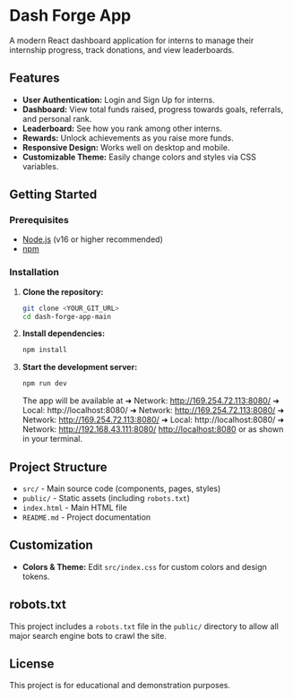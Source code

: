 # Dash Forge App

A modern React dashboard application for interns to manage their internship progress, track donations, and view leaderboards.

## Features

- **User Authentication:** Login and Sign Up for interns.
- **Dashboard:** View total funds raised, progress towards goals, referrals, and personal rank.
- **Leaderboard:** See how you rank among other interns.
- **Rewards:** Unlock achievements as you raise more funds.
- **Responsive Design:** Works well on desktop and mobile.
- **Customizable Theme:** Easily change colors and styles via CSS variables.

## Getting Started

### Prerequisites

- [Node.js](https://nodejs.org/) (v16 or higher recommended)
- [npm](https://www.npmjs.com/)

### Installation

1. **Clone the repository:**
   ```sh
   git clone <YOUR_GIT_URL>
   cd dash-forge-app-main
   ```

2. **Install dependencies:**
   ```sh
   npm install
   ```

3. **Start the development server:**
   ```sh
   npm run dev
   ```
   The app will be available at
  ➜  Network: http://169.254.72.113:8080/
  ➜  Local:   http://localhost:8080/
  ➜  Network: http://169.254.72.113:8080/
  ➜  Network: http://169.254.72.113:8080/
  ➜  Local:   http://localhost:8080/
  ➜  Network: http://192.168.43.111:8080/
   [http://localhost:8080](http://localhost:8080) or as shown in your terminal.

## Project Structure

- `src/` - Main source code (components, pages, styles)
- `public/` - Static assets (including `robots.txt`)
- `index.html` - Main HTML file
- `README.md` - Project documentation

## Customization

- **Colors & Theme:** Edit `src/index.css` for custom colors and design tokens.

## robots.txt

This project includes a `robots.txt` file in the `public/` directory to allow all major search engine bots to crawl the site.

## License

This project is for educational and demonstration purposes.
